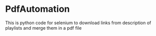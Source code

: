 # PdfAutomation
This is python code for selenium to download links from description of playlists and merge them in a pdf file
